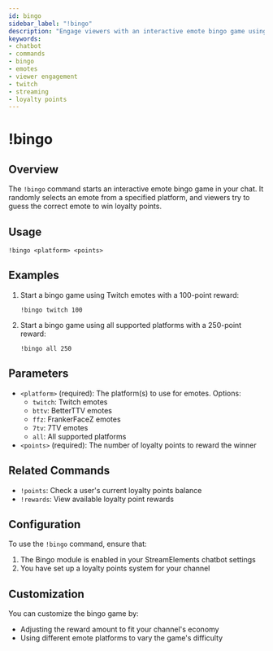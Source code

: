 ```yaml
---
id: bingo
sidebar_label: "!bingo"
description: "Engage viewers with an interactive emote bingo game using the !bingo command"
keywords:
- chatbot
- commands
- bingo
- emotes
- viewer engagement
- twitch
- streaming
- loyalty points
---
```


# !bingo

## Overview

The `!bingo` command starts an interactive emote bingo game in your chat. It randomly selects an emote from a specified platform, and viewers try to guess the correct emote to win loyalty points.

## Usage

```
!bingo <platform> <points>
```

## Examples

1. Start a bingo game using Twitch emotes with a 100-point reward:
   ```
   !bingo twitch 100
   ```

2. Start a bingo game using all supported platforms with a 250-point reward:
   ```
   !bingo all 250
   ```

## Parameters

- `<platform>` (required): The platform(s) to use for emotes. Options:
  - `twitch`: Twitch emotes
  - `bttv`: BetterTTV emotes
  - `ffz`: FrankerFaceZ emotes
  - `7tv`: 7TV emotes
  - `all`: All supported platforms
- `<points>` (required): The number of loyalty points to reward the winner

## Related Commands

- `!points`: Check a user's current loyalty points balance
- `!rewards`: View available loyalty point rewards

## Configuration

To use the `!bingo` command, ensure that:
1. The Bingo module is enabled in your StreamElements chatbot settings
2. You have set up a loyalty points system for your channel

## Customization

You can customize the bingo game by:
- Adjusting the reward amount to fit your channel's economy
- Using different emote platforms to vary the game's difficulty
